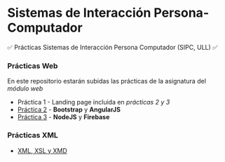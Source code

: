 # Sistemas de Interacción Persona-Computador
:white_check_mark: Prácticas Sistemas de Interacción Persona Computador (SIPC, ULL) :white_check_mark:

### Prácticas Web
En este repositorio estarán subidas las prácticas de la asignatura del *módulo web*
  * Práctica 1 - Landing page incluida en *prácticas 2 y 3*
  * [Práctica 2](https://github.com/ozzrocker95/sipc-ull/tree/master/sipc-web2) - **Bootstrap** y **AngularJS**
  * [Práctica 3](https://github.com/ozzrocker95/sipc-ull/tree/master/sipc-web3) - **NodeJS** y **Firebase**

### Prácticas XML

  * [XML, XSL y XMD](https://github.com/ozzrocker95/sipc-ull/tree/master/sipc-xml)
